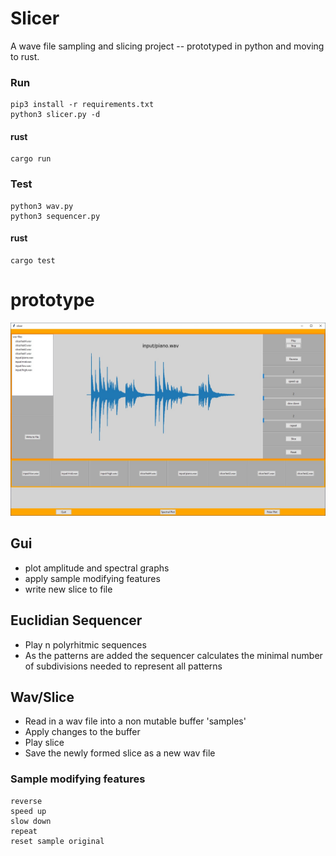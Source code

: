 # Slicer
A wave file sampling and slicing project --
prototyped in python and moving to rust.

### Run
    pip3 install -r requirements.txt
    python3 slicer.py -d

#### rust
    cargo run

### Test
    python3 wav.py
    python3 sequencer.py
 
#### rust
    cargo test

# prototype
![image](gui.jpg)
## Gui
* plot amplitude and spectral graphs
* apply sample modifying features
* write new slice to file

## Euclidian Sequencer
* Play n polyrhitmic sequences
* As the patterns are added the sequencer calculates the minimal number of subdivisions needed to represent all patterns

## Wav/Slice
* Read in a wav file into a non mutable buffer 'samples'
* Apply changes to the buffer
* Play slice
* Save the newly formed slice as a new wav file

### Sample modifying features
    reverse
    speed up
    slow down
    repeat
    reset sample original
